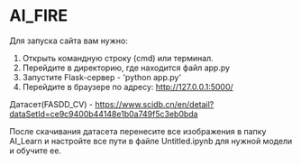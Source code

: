 # AI_FIRE

Для запуска сайта вам нужно:
1) Открыть командную строку (cmd) или терминал.
2) Перейдите в директорию, где находится файл app.py
3) Запустите Flask-сервер - 'python app.py'
4) Перейдите в браузере по адресу: http://127.0.0.1:5000/

Датасет(FASDD_CV) - https://www.scidb.cn/en/detail?dataSetId=ce9c9400b44148e1b0a749f5c3eb0bda

После скачивания датасета перенесите все изображения в папку AI_Learn и настройте все пути в файле Untitled.ipynb для нужной модели и обучите ее.
